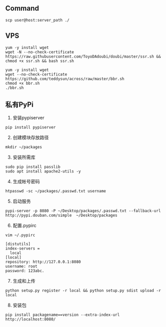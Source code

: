 ## Command

```
scp user@host:server_path ./
```

## VPS

```
yum -y install wget
wget -N --no-check-certificate https://raw.githubusercontent.com/ToyoDAdoubi/doubi/master/ssr.sh && chmod +x ssr.sh && bash ssr.sh

yum -y install wget
wget --no-check-certificate https://github.com/teddysun/across/raw/master/bbr.sh
chmod +x bbr.sh
./bbr.sh
```

## 私有PyPi

1. 安装pypiserver

```
pip install pypiserver
```

2. 创建模块存放路径

```
mkdir ~/packages
```

3. 安装所需库

```
sudo pip install passlib
sudo apt install apache2-utils -y
```

4. 生成帐号密码

```
htpasswd -sc ~/packages/.passwd.txt username
```

5. 启动服务

```
pypi-server -p 8080 -P ~/Desktop/packages/.passwd.txt --fallback-url http://pypi.douban.com/simple  ~/Desktop/packages
```

6. 配置.pypirc

```
vim ~/.pypirc

[distutils]
index-servers =
  local
[local]
repository: http://127.0.0.1:8080
username: root
password: 123abc.
```

7. 生成和上传

```
python setup.py register -r local && python setup.py sdist upload -r local
```

8. 安装包

```
pip install packagename==version --extra-index-url http://localhost:8080/
```